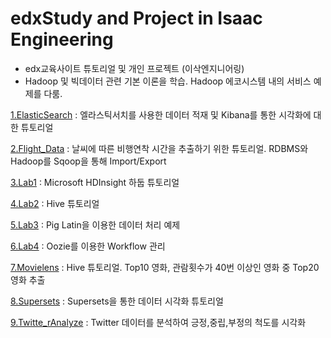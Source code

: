 # edxStudy and Project in Isaac Engineering
- edx교육사이트 튜토리얼 및 개인 프로젝트 (이삭엔지니어링)
- Hadoop 및 빅데이터 관련 기본 이론을 학습. Hadoop 에코시스템 내의 서비스 예제를 다룸.

[1.ElasticSearch](https://github.com/KimHyungkeun/edxStudy/tree/master/ElasticSearch) : 엘라스틱서치를 사용한 데이터 적재 및 Kibana를 통한 시각화에 대한 튜토리얼

[2.Flight_Data](https://github.com/KimHyungkeun/edxStudy/tree/master/Flight_Data) : 날씨에 따른 비행연착 시간을 추출하기 위한 튜토리얼. RDBMS와 Hadoop를 Sqoop을 통해 Import/Export

[3.Lab1](https://github.com/KimHyungkeun/edxStudy/tree/master/Lab1) : Microsoft HDInsight 하둡 튜토리얼

[4.Lab2](https://github.com/KimHyungkeun/edxStudy/tree/master/Lab2) : Hive 튜토리얼

[5.Lab3](https://github.com/KimHyungkeun/edxStudy/tree/master/Lab3) : Pig Latin을 이용한 데이터 처리 예제

[6.Lab4](https://github.com/KimHyungkeun/edxStudy/tree/master/Lab4) : Oozie를 이용한 Workflow 관리

[7.Movielens](https://github.com/KimHyungkeun/edxStudy/tree/master/Movielens) : Hive 튜토리얼. Top10 영화, 관람횟수가 40번 이상인 영화 중 Top20 영화 추출

[8.Supersets](https://github.com/KimHyungkeun/edxStudy/tree/master/Supersets) : Supersets을 통한 데이터 시각화 튜토리얼

[9.Twitte_rAnalyze](https://github.com/KimHyungkeun/edxStudy/tree/master/Twitter_Data_Analyze) : Twitter 데이터를 분석하여 긍정,중립,부정의 척도를 시각화
